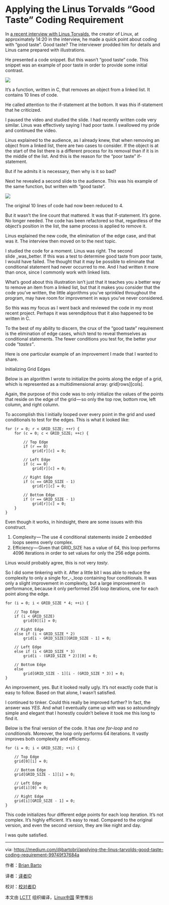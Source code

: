 # Applying the Linus Torvalds “Good Taste” Coding Requirement

In [a recent interview with Linus Torvalds][1], the creator of Linux, at approximately 14:20 in the interview, he made a quick point about coding with “good taste”. Good taste? The interviewer prodded him for details and Linus came prepared with illustrations.

He presented a code snippet. But this wasn’t “good taste” code. This snippet was an example of poor taste in order to provide some initial contrast.

![](https://d262ilb51hltx0.cloudfront.net/max/1200/1*X2VgEA_IkLvsCS-X4iPY7g.png) 

It’s a function, written in C, that removes an object from a linked list. It contains 10 lines of code.

He called attention to the if-statement at the bottom. It was _this_ if-statement that he criticized.

I paused the video and studied the slide. I had recently written code very similar. Linus was effectively saying I had poor taste. I swallowed my pride and continued the video.

Linus explained to the audience, as I already knew, that when removing an object from a linked list, there are two cases to consider. If the object is at the start of the list there is a different process for its removal than if it is in the middle of the list. And this is the reason for the “poor taste” if-statement.

But if he admits it is necessary, then why is it so bad?

Next he revealed a second slide to the audience. This was his example of the same function, but written with “good taste”.

 ![](https://d262ilb51hltx0.cloudfront.net/max/1200/1*GHFLYFB3vDQeakMyUGPglw.png) 

The original 10 lines of code had now been reduced to 4.

But it wasn’t the line count that mattered. It was that if-statement. It’s gone. No longer needed. The code has been refactored so that, regardless of the object’s position in the list, the same process is applied to remove it.

Linus explained the new code, the elimination of the edge case, and that was it. The interview then moved on to the next topic.

I studied the code for a moment. Linus was right. The second slide _was_better. If this was a test to determine good taste from poor taste, I would have failed. The thought that it may be possible to eliminate that conditional statement had never occurred to me. And I had written it more than once, since I commonly work with linked lists.

What’s good about this illustration isn’t just that it teaches you a better way to remove an item from a linked list, but that it makes you consider that the code you’ve written, the little algorithms you’ve sprinkled throughout the program, may have room for improvement in ways you’ve never considered.

So this was my focus as I went back and reviewed the code in my most recent project. Perhaps it was serendipitous that it also happened to be written in C.

To the best of my ability to discern, the crux of the “good taste” requirement is the elimination of edge cases, which tend to reveal themselves as conditional statements. The fewer conditions you test for, the better your code “_tastes”_.

Here is one particular example of an improvement I made that I wanted to share.

Initializing Grid Edges

Below is an algorithm I wrote to initialize the points along the edge of a grid, which is represented as a multidimensional array: grid[rows][cols].

Again, the purpose of this code was to only initialize the values of the points that reside on the edge of the grid — so only the top row, bottom row, left column, and right column.

To accomplish this I initially looped over every point in the grid and used conditionals to test for the edges. This is what it looked like:

```
for (r = 0; r < GRID_SIZE; ++r) {
    for (c = 0; c < GRID_SIZE; ++c) {
```

```
        // Top Edge
        if (r == 0)
            grid[r][c] = 0;
```

```
        // Left Edge
        if (c == 0)
            grid[r][c] = 0;
```

```
        // Right Edge
        if (c == GRID_SIZE - 1)
            grid[r][c] = 0;
```

```
        // Bottom Edge
        if (r == GRID_SIZE - 1)
            grid[r][c] = 0;
    }
}
```

Even though it works, in hindsight, there are some issues with this construct.

1.  Complexity — The use 4 conditional statements inside 2 embedded loops seems overly complex.
2.  Efficiency — Given that GRID_SIZE has a value of 64, this loop performs 4096 iterations in order to set values for only the 256 edge points.

Linus would probably agree, this is not very _tasty_.

So I did some tinkering with it. After a little bit I was able to reduce the complexity to only a single for_-_loop containing four conditionals. It was only a slight improvement in complexity, but a large improvement in performance, because it only performed 256 loop iterations, one for each point along the edge.

```
for (i = 0; i < GRID_SIZE * 4; ++i) {
```

```
    // Top Edge
    if (i < GRID_SIZE)
        grid[0][i] = 0;
```

```
    // Right Edge
    else if (i < GRID_SIZE * 2)
        grid[i - GRID_SIZE][GRID_SIZE - 1] = 0;
```

```
    // Left Edge
    else if (i < GRID_SIZE * 3)
        grid[i - (GRID_SIZE * 2)][0] = 0;
```

```
    // Bottom Edge
    else
        grid[GRID_SIZE - 1][i - (GRID_SIZE * 3)] = 0;
}
```

An improvement, yes. But it looked really ugly. It’s not exactly code that is easy to follow. Based on that alone, I wasn’t satisfied.

I continued to tinker. Could this really be improved further? In fact, the answer was _YES_. And what I eventually came up with was so astoundingly simple and elegant that I honestly couldn’t believe it took me this long to find it.

Below is the final version of the code. It has _one for-loop_ and _no conditionals_. Moreover, the loop only performs 64 iterations. It vastly improves both complexity and efficiency.

```
for (i = 0; i < GRID_SIZE; ++i) {
```

```
    // Top Edge
    grid[0][i] = 0;

    // Bottom Edge
    grid[GRID_SIZE - 1][i] = 0;
```

```
    // Left Edge
    grid[i][0] = 0;
```

```
    // Right Edge
    grid[i][GRID_SIZE - 1] = 0;
}
```

This code initializes four different edge points for each loop iteration. It’s not complex. It’s highly efficient. It’s easy to read. Compared to the original version, and even the second version, they are like night and day.

I was quite satisfied.


--------------------------------------------------------------------------------

via: https://medium.com/@bartobri/applying-the-linus-tarvolds-good-taste-coding-requirement-99749f37684a

作者：[Brian Barto][a]

译者：[译者ID](https://github.com/译者ID)

校对：[校对者ID](https://github.com/校对者ID)

本文由 [LCTT](https://github.com/LCTT/TranslateProject) 组织编译，[Linux中国](https://linux.cn/) 荣誉推出

[a]:https://medium.com/@bartobri?source=post_header_lockup
[1]:https://www.ted.com/talks/linus_torvalds_the_mind_behind_linux
